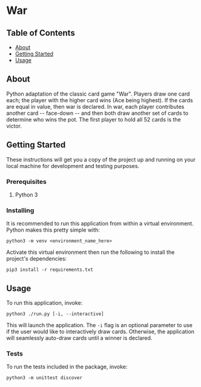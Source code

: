 # War

## Table of Contents
+ [About](#about)
+ [Getting Started](#getting_started)
+ [Usage](#usage)

## About <a name = "about"></a>
Python adaptation of the classic card game "War". Players draw one card each; the player with the higher card wins (Ace being highest). If the cards are equal in value, then war is declared. In war, each player contributes another card -- face-down -- and then both draw another set of cards to determine who wins the pot. The first player to hold all 52 cards is the victor.

## Getting Started <a name = "getting_started"></a>
These instructions will get you a copy of the project up and running on your local machine for development and testing purposes.

### Prerequisites

1. Python 3

### Installing

It is recommended to run this application from within a virtual environment. Python makes this pretty simple with:

`python3 -m venv <environment_name_here>`

Activate this virtual environment then run the following to install the project's dependencies:

`pip3 install -r requirements.txt`


## Usage <a name = "usage"></a>

To run this application, invoke:

`python3 ./run.py [-i, --interactive]`

This will launch the application. The `-i` flag is an optional parameter to use if the user would like to interactively draw cards. Otherwise, the application will seamlessly auto-draw cards until a winner is declared.

### Tests

To run the tests included in the package, invoke:

`python3 -m unittest discover`
